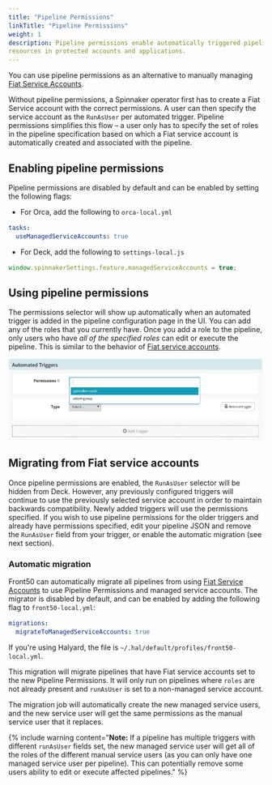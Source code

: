 ```yaml
---
title: "Pipeline Permissions"
linkTitle: "Pipeline Permissions"
weight: 1
description: Pipeline permissions enable automatically triggered pipelines to modify
resources in protected accounts and applications. 
---
```


You can use pipeline permissions as an alternative to manually managing [Fiat Service Accounts](/docs/setup/security/authorization/service-accounts/).

Without pipeline permissions, a Spinnaker operator first has to create a
Fiat Service account with the correct permissions. A user can then specify the
service account as the `RunAsUser` per automated trigger. Pipeline permissions
simplifies this flow – a user only has to specify the set of roles in the
pipeline specification based on which a Fiat service account is automatically
created and associated with the pipeline.

## Enabling pipeline permissions

Pipeline permissions are disabled by default and can be enabled by
setting the following flags:

* For Orca, add the following to  `orca-local.yml`

```yaml
tasks:
  useManagedServiceAccounts: true
```

* For Deck, add the following to `settings-local.js`

```js
window.spinnakerSettings.feature.managedServiceAccounts = true;
```

## Using pipeline permissions
The permissions selector will show up automatically when an automated trigger
is added in the pipeline configuration page in the UI. You can add any of the
roles that you currently have. Once you add a role to the pipeline, only users
who have _all of the specified roles_ can edit or execute the pipeline.
This is similar to the behavior of
[Fiat service accounts](/docs/setup/security/authorization/service-accounts#service-account-roles).

![permissions selector from pipeline config in Deck](permissions-selector.png)

## Migrating from Fiat service accounts

Once pipeline permissions are enabled, the `RunAsUser` selector will be hidden
from Deck. However, any previously configured triggers will continue to use
the previously selected service account in order to maintain backwards
compatibility. Newly added triggers will use the permissions specified. If you
wish to use pipeline permissions for the older triggers and already have
permissions specified, edit your pipeline JSON and remove the `RunAsUser` field
from your trigger, or enable the automatic migration (see next section).

### Automatic migration

Front50 can automatically migrate all pipelines from using [Fiat Service
Accounts](/docs/setup/security/authorization/service-accounts/) to use Pipeline Permissions and managed service
accounts. The migrator is disabled by default, and can be enabled by adding the
following flag to `front50-local.yml`:

```yaml
migrations:
  migrateToManagedServiceAccounts: true
```

If you're using Halyard, the file is `~/.hal/default/profiles/front50-local.yml`.

This migration will migrate pipelines that have Fiat service accounts set to the
new Pipeline Permissions. It will only run on pipelines where `roles` are not
already present and `runAsUser` is set to a non-managed service account.

The migration job will automatically create the new managed service users, and the
new service user will get the same permissions as the manual service user that it
replaces.

{% include
   warning
   content="**Note:** If a pipeline has multiple triggers with different
   `runAsUser` fields set, the new managed service user will get all of the roles
   of the different manual service users (as you can only have one managed service
   user per pipeline). This can potentially remove some users ability to edit or
   execute affected pipelines."
%}
